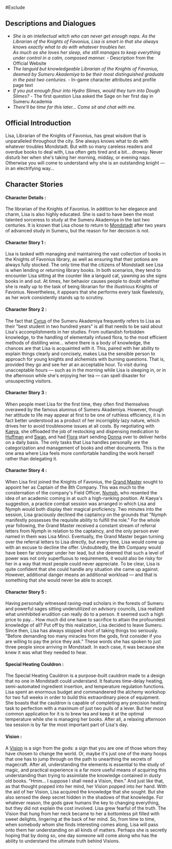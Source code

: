 #Exclude
## Descriptions and Dialogues

- *She is an intellectual witch who can never get enough naps. As the Librarian of the Knights of Favonius, Lisa is smart in that she always knows exactly what to do with whatever troubles her.  
  As much as she loves her sleep, she still manages to keep everything under control in a calm, composed manner.* - Description from the Official Website
- *The languid but knowledgeable Librarian of the Knights of Favonius, deemed by Sumeru Akademiya to be their most distinguished graduate in the past two centuries.* - In-game character attributes and profile page text
- *If you put enough flour into Hydro Slimes, would they turn into Dough Slimes?* - The first question Lisa asked the Sage on her first day in Sumeru Academia
- *There'll be time for this later... Come sit and chat with me.*

## Official Introduction

Lisa, Librarian of the Knights of Favonius, has great wisdom that is unparalleled throughout the city. She always knows what to do with whatever troubles Mondstadt.
But with so many careless readers and overdue books to deal with, Lisa often gets tired and a bit... drowsy. Never disturb her when she's taking her morning, midday, or evening naps. Otherwise you will come to understand why she is an outstanding knight — in an electrifying way...

## Character Stories

#### Character Details :
The librarian of the Knights of Favonius. In addition to her elegance and charm, Lisa is also highly educated.
She is said to have been the most talented sorceress to study at the Sumeru Akademiya in the last two centuries.
It is known that Lisa chose to return to [Mondstadt](https://genshin-impact.fandom.com/wiki/Mondstadt "Mondstadt") after two years of advanced study in Sumeru, but the reason for her decision is not.

#### Character Story 1 :

Lisa is tasked with managing and maintaining the vast collection of books in the Knights of Favonius library, as well as ensuring that their potions are always fully stocked.
The only time that the citizens of Mondstadt see Lisa is when lending or returning library books.
In both scenarios, they tend to encounter Lisa sitting at the counter like a languid cat, yawning as she signs books in and out.
At times, her behavior causes people to doubt whether she is really up to the task of being librarian for the illustrious Knights of Favonius.
Nevertheless, it appears that she performs every task flawlessly, as her work consistently stands up to scrutiny.

#### Character Story 2 :

The fact that [Cyrus](https://genshin-impact.fandom.com/wiki/Cyrus_(Sumeru) "Cyrus (Sumeru)") of the Sumeru Akademiya frequently refers to Lisa as their "best student in two hundred years" is all that needs to be said about Lisa's accomplishments in her studies.
From outlandish forbidden knowledge, to the handling of elementally infused flora, to the most efficient methods of distilling wine... where there is a body of knowledge, the chances are that Lisa is acquainted with it.
This, paired with her ability to explain things clearly and concisely, makes Lisa the sensible person to approach for young knights and alchemists with burning questions.
That is, provided they go and see her at an acceptable hour.
To visit during unacceptable hours — such as in the morning while Lisa is sleeping in, or in the afternoon while she's enjoying her tea — can spell disaster for unsuspecting visitors.

#### Character Story 3 :

When people meet Lisa for the first time, they often find themselves overawed by the famous alumnus of Sumeru Akademiya.
However, though her attitude to life may appear at first to be one of ruthless efficiency, it is in fact better understood as a product of her incorrigibly lazy nature, which drives her to avoid troublesome issues at all costs.
By negotiating with [Kaeya](https://genshin-impact.fandom.com/wiki/Kaeya "Kaeya"), she offloaded the job of restocking and dispensing medication to [Huffman](https://genshin-impact.fandom.com/wiki/Huffman "Huffman") and [Swan](https://genshin-impact.fandom.com/wiki/Swan "Swan"), and had [Flora](https://genshin-impact.fandom.com/wiki/Flora "Flora") start sending [Donna](https://genshin-impact.fandom.com/wiki/Donna "Donna") over to deliver herbs on a daily basis.
The only tasks that Lisa handles personally are the categorization and management of books and other documents.
This is the one area where Lisa feels more comfortable handling the work herself rather than delegating it.

#### Character Story 4 :

When Lisa first joined the Knights of Favonius, the [Grand Master](https://genshin-impact.fandom.com/wiki/Varka "Varka") sought to appoint her as Captain of the 8th Company.
This was much to the consternation of the company's Field Officer, [Nymph](https://genshin-impact.fandom.com/wiki/Nymph "Nymph"), who resented the idea of an academic coming in at such a high-ranking position.
At Kaeya's suggestion, a practice combat session was arranged in which Lisa and Nymph would both display their magical proficiency.
Two minutes into the session, Lisa graciously declined the captaincy on the grounds that "Nymph manifestly possesses the requisite ability to fulfill the role."
For the whole year following, the Grand Master received a constant stream of referral letters from Nymph in relation to the captaincy, and the only person ever named in them was Lisa Minci.
Eventually, the Grand Master began turning over the referral letters to Lisa directly, but every time, Lisa would come up with an excuse to decline the offer.
Undoubtedly, the 8th Company would have been far stronger under her lead, but she deemed that such a level of power was not only superfluous to requirements, it would also be risky for her in a way that most people could never appreciate.
To be clear, Lisa is quite confident that she could handle any situation she came up against. However, additional danger means an additional workload — and that is something that she would never be able to accept.

#### Character Story 5 :

Having personally witnessed raving-mad scholars in the forests of Sumeru and powerful sages sitting underutilized on advisory councils, Lisa realized what uninhibited erudition can really do to a person.
It seemed such a high price to pay... How much did one have to sacrifice to attain the profoundest knowledge of all?
Put off by this realization, Lisa decided to leave Sumeru.
Since then, Lisa has always stopped short of taking things too seriously.
"Before demanding too many miracles from the gods, first consider if you are willing to pay the price they ask."
These words she has spoken to just three people since arriving in Mondstadt. In each case, it was because she knew it was what they needed to hear.

#### Special Heating Couldron :

The Special Heating Cauldron is a purpose-built cauldron made to a design that no one in Mondstadt could understand. It features time-delay heating, semi-automated ingredient insertion, and temperature regulation functions.
Lisa spent an enormous budget and commandeered the alchemy workshop for two full weeks in order to build this extraordinary piece of equipment.
She boasts that the cauldron is capable of completing any precision heating task to perfection with a maximum of just two pulls of a lever.
But her most common application for it is to brew tea and keep it at the optimal temperature while she is managing her books.
After all, a relaxing afternoon tea session is by far the most important part of Lisa's day.

#### Vision : 
A [Vision](https://genshin-impact.fandom.com/wiki/Vision "Vision") is a sign from the gods: a sign that you are one of those whom they have chosen to change the world.
Or, maybe it's just one of the many hoops that one has to jump through on the path to unearthing the secrets of magecraft.
After all, understanding the elements is essential to the study of magic, and practical experience is a far more useful means of acquiring this understanding than trying to assimilate the knowledge contained in dusty old books.
"Hmm... I suppose I shall need a Vision, then."
And just like that, as that thought popped into her mind, her Vision popped into her hand.
With the aid of her Vision, Lisa acquired the knowledge that she sought. But she also sensed the deep secret hidden in the shadows of that knowledge.
For whatever reason, the gods gave humans the key to changing everything, but they did not explain the cost involved. Lisa grew fearful of the truth.
The Vision that hung from her neck became to her a bottomless pit filled with sweet delights, lingering at the back of her mind.
So, from time to time, when somebody whom she finds interesting comes along, Lisa will pass onto them her understanding on all kinds of matters.
Perhaps she is secretly hoping that by doing so, one day someone will come along who has the ability to understand the ultimate truth behind Visions.


